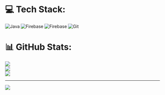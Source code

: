 
# 💻 Tech Stack:
![Java](https://img.shields.io/badge/java-%23ED8B00.svg?style=for-the-badge&logo=openjdk&logoColor=white) ![Firebase](https://img.shields.io/badge/firebase-%23039BE5.svg?style=for-the-badge&logo=firebase) ![Firebase](https://img.shields.io/badge/firebase-a08021?style=for-the-badge&logo=firebase&logoColor=ffcd34) ![Git](https://img.shields.io/badge/git-%23F05033.svg?style=for-the-badge&logo=git&logoColor=white)
# 📊 GitHub Stats:
![](https://github-readme-stats.vercel.app/api?username=pranjali-chauhan890&theme=dark&hide_border=false&include_all_commits=false&count_private=false)<br/>
![](https://nirzak-streak-stats.vercel.app/?user=pranjali-chauhan890&theme=dark&hide_border=false)<br/>
![](https://github-readme-stats.vercel.app/api/top-langs/?username=pranjali-chauhan890&theme=dark&hide_border=false&include_all_commits=false&count_private=false&layout=compact)

---
[![](https://visitcount.itsvg.in/api?id=pranjali-chauhan890&icon=0&color=0)](https://visitcount.itsvg.in)

<!-- Proudly created with GPRM ( https://gprm.itsvg.in ) -->
